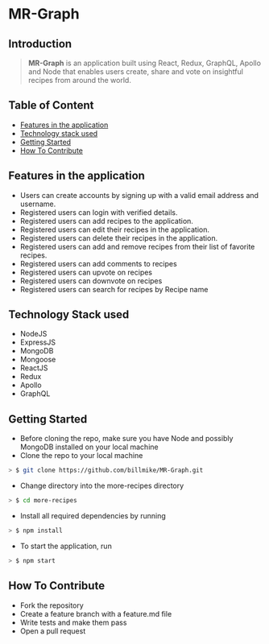 # MR-Graph

## Introduction

> **MR-Graph** is an application built using React, Redux, GraphQL, Apollo and Node that enables users create, share and vote on insightful recipes from around the world.

## Table of Content
- [Features in the application](#features-in-the-application)
- [Technology stack used](#technology-stack-used)
- [Getting Started](#getting-started)
- [How To Contribute](#how-to-contribute) 

## Features in the application

* Users can create accounts by signing up with a valid email address and username.
* Registered users can login with verified details.
* Registered users can add recipes to the application.
* Registered users can edit their recipes in the application.
* Registered users can delete their recipes in the application.
* Registered users can add and remove recipes from their list of favorite recipes.
* Registered users can add comments to recipes
* Registered users can upvote on recipes
* Registered users can downvote on recipes
* Registered users can search for recipes by Recipe name

## Technology Stack used

* NodeJS
* ExpressJS
* MongoDB
* Mongoose
* ReactJS
* Redux
* Apollo
* GraphQL

## Getting Started

* Before cloning the repo, make sure you have Node and possibly MongoDB installed on your local machine
* Clone the repo to your local machine

```sh
> $ git clone https://github.com/billmike/MR-Graph.git
```

* Change directory into the more-recipes directory

```sh
> $ cd more-recipes
```

* Install all required dependencies by running

```sh
> $ npm install
```

* To start the application, run

```sh
> $ npm start
```

## How To Contribute

* Fork the repository
* Create a feature branch with a feature.md file
* Write tests and make them pass
* Open a pull request
